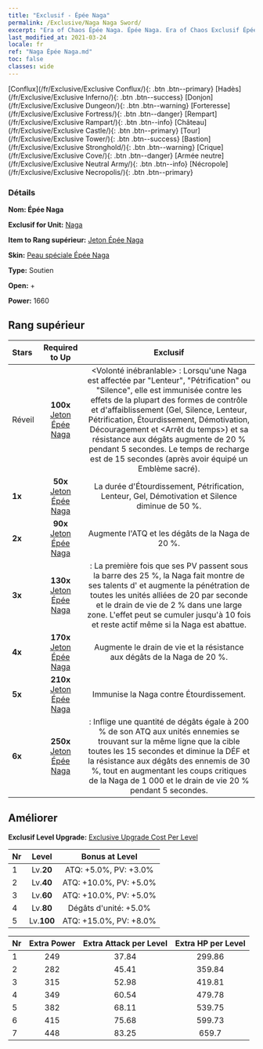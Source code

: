 ```yaml
---
title: "Exclusif - Épée Naga"
permalink: /Exclusive/Naga Naga Sword/
excerpt: "Era of Chaos Épée Naga. Épée Naga. Era of Chaos Exclusif Épée Naga. Naga Exclusif."
last_modified_at: 2021-03-24
locale: fr
ref: "Naga Épée Naga.md"
toc: false
classes: wide
---
```

 [Conflux](/fr/Exclusive/Exclusive Conflux/){: .btn .btn--primary} [Hadès](/fr/Exclusive/Exclusive Inferno/){: .btn .btn--success} [Donjon](/fr/Exclusive/Exclusive Dungeon/){: .btn .btn--warning} [Forteresse](/fr/Exclusive/Exclusive Fortress/){: .btn .btn--danger} [Rempart](/fr/Exclusive/Exclusive Rampart/){: .btn .btn--info} [Château](/fr/Exclusive/Exclusive Castle/){: .btn .btn--primary} [Tour](/fr/Exclusive/Exclusive Tower/){: .btn .btn--success} [Bastion](/fr/Exclusive/Exclusive Stronghold/){: .btn .btn--warning} [Crique](/fr/Exclusive/Exclusive Cove/){: .btn .btn--danger} [Armée neutre](/fr/Exclusive/Exclusive Neutral Army/){: .btn .btn--info} [Nécropole](/fr/Exclusive/Exclusive Necropolis/){: .btn .btn--primary} 

### Détails
 **Nom: Épée Naga** 

 **Exclusif for Unit:** [Naga](/fr/units/Naga/) 

 **Item to Rang supérieur:** [Jeton Épée Naga](/fr/Items/con_987/)

 **Skin:** [Peau spéciale Épée Naga](/fr/Items/con_655/)

 **Type:** Soutien

 **Open:** +

 **Power:** 1660

## Rang supérieur

  |     Stars    |  Required to Up | Exclusif |
  |:-------------|:---------------:|:---------------:|
  |  Réveil  | **100x** [Jeton Épée Naga](/fr/Items/con_987/) | <Volonté inébranlable> : Lorsqu'une Naga est affectée par \"Lenteur\", \"Pétrification\" ou \"Silence\", elle est immunisée contre les effets de la plupart des formes de contrôle et d'affaiblissement (Gel, Silence, Lenteur, Pétrification, Étourdissement, Démotivation, Découragement et <Arrêt du temps>) et sa résistance aux dégâts augmente de 20 % pendant 5 secondes. Le temps de recharge est de 15 secondes (après avoir équipé un Emblème sacré). |
  | **1x** <i class="fas fa-star"/> | **50x** [Jeton Épée Naga](/fr/Items/con_987/) | La durée d'Étourdissement, Pétrification, Lenteur, Gel, Démotivation et Silence diminue de 50 %. |
  | **2x** <i class="fas fa-star"/> | **90x** [Jeton Épée Naga](/fr/Items/con_987/) | Augmente l'ATQ et les dégâts de la Naga de 20 %. |
  | **3x** <i class="fas fa-star"/> | **130x** [Jeton Épée Naga](/fr/Items/con_987/) | <Escrime> : La première fois que ses PV passent sous la barre des 25 %, la Naga fait montre de ses talents d'<Escrime> et augmente la pénétration de toutes les unités alliées de 20 par seconde et le drain de vie de 2 % dans une large zone. L'effet peut se cumuler jusqu'à 10 fois et reste actif même si la Naga est abattue. |
  | **4x** <i class="fas fa-star"/> | **170x** [Jeton Épée Naga](/fr/Items/con_987/) | Augmente le drain de vie et la résistance aux dégâts de la Naga de 20 %. |
  | **5x** <i class="fas fa-star"/> | **210x** [Jeton Épée Naga](/fr/Items/con_987/) | Immunise la Naga contre Étourdissement. |
  | **6x** <i class="fas fa-star"/> | **250x** [Jeton Épée Naga](/fr/Items/con_987/) | <Rayon de la Naga> : Inflige une quantité de dégâts égale à 200 % de son ATQ aux unités ennemies se trouvant sur la même ligne que la cible toutes les 15 secondes et diminue la DÉF et la résistance aux dégâts des ennemis de 30 %, tout en augmentant les coups critiques de la Naga de 1 000 et le drain de vie 20 % pendant 5 secondes. |


## Améliorer
 **Exclusif Level Upgrade:** [Exclusive Upgrade Cost Per Level](/Exclusive/ExclusiveUpgradeCostPerLevel/)

  |  Nr  |   Level  | Bonus at Level |
  |:-----|:--------:|:--------------:|
  | 1 | Lv.**20** | ATQ: +5.0%, PV: +3.0% |
  | 2 | Lv.**40** | ATQ: +10.0%, PV: +5.0% |
  | 3 | Lv.**60** | ATQ: +10.0%, PV: +5.0% |
  | 4 | Lv.**80** | Dégâts d'unité: +5.0% |
  | 5 | Lv.**100** | ATQ: +15.0%, PV: +8.0% |


  |  Nr  |  Extra Power | Extra Attack per Level | Extra HP per Level |
  |:-----|:--------:|:--------:|:--------:|
  | 1 | 249 | 37.84 | 299.86 |
  | 2 | 282 | 45.41 | 359.84 |
  | 3 | 315 | 52.98 | 419.81 |
  | 4 | 349 | 60.54 | 479.78 |
  | 5 | 382 | 68.11 | 539.75 |
  | 6 | 415 | 75.68 | 599.73 |
  | 7 | 448 | 83.25 | 659.7 |


